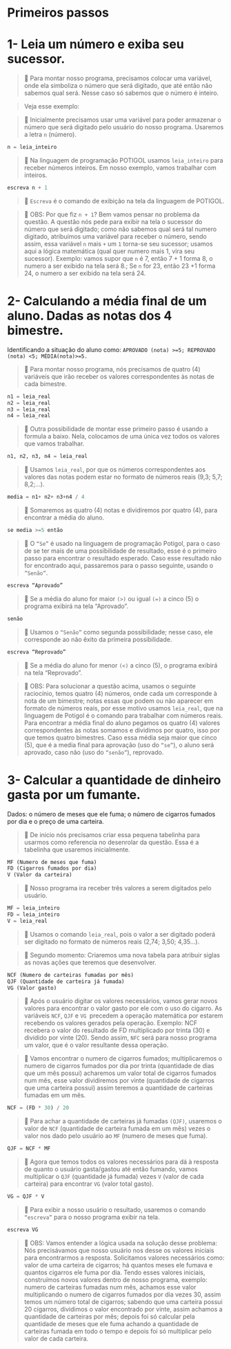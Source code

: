 # Primeiros passos

# 1-	Leia um número e exiba seu sucessor.

>   :shrimp: Para montar nosso programa, precisamos colocar uma variável, onde ela simboliza o número que será digitado,  que até então não sabemos qual será.
>   Nesse caso só sabemos que o número é inteiro.

>Veja esse exemplo:

>   :shrimp: Inicialmente precisamos usar uma variável para poder armazenar o número que será digitado pelo usuário do nosso programa.
>   Usaremos a letra `n` (número).

````python
n = leia_inteiro
````

>   :shrimp: Na linguagem de programação POTIGOL usamos `leia_inteiro` para receber números inteiros. Em nosso exemplo, vamos trabalhar com inteiros. 

````python
escreva n + 1
````

>    :shrimp: `Escreva` é o comando de exibição na tela da linguagem de POTIGOL.

>    :shrimp: OBS: Por que fiz `n + 1`? Bem vamos pensar no problema da questão. A questão nós pede para exibir na tela o sucessor do número que será digitado; como não sabemos qual será tal numero digitado, atribuímos uma variável para receber o número, sendo assim, essa variável `n` mais `+` um `1` torna-se seu sucessor; usamos aqui a lógica matemática (qual quer numero mais 1, vira seu sucessor). Exemplo: vamos supor que `n` é 7, então 7 + 1 forma 8, o numero a ser exibido na tela será 8.; Se `n` for 23, então 23 +1 forma 24, o numero a ser exibido na tela será 24.



# 2- Calculando a média final de um aluno. Dadas as notas dos 4 bimestre.
Identificando a situação do aluno como: `APROVADO (nota) >=5; REPROVADO (nota) <5; MÉDIA(nota)>=5.`

>   :shrimp: Para montar nosso programa, nós precisamos de quatro (4) variáveis que irão receber os valores correspondentes às notas de cada bimestre. 

````python
n1 = leia_real
n2 = leia_real
n3 = leia_real
n4 = leia_real
````

>   :shrimp: Outra possibilidade de montar esse primeiro passo é usando a formula a baixo. Nela, colocamos de uma única vez todos os valores que vamos trabalhar.

````python
n1, n2, n3, n4 = leia_real
````
>   :shrimp: Usamos `leia_real`, por que os números correspondentes aos valores das notas podem estar no formato de números reais (9,3; 5,7; 8,2;...).

````python
media = n1+ n2+ n3+n4 / 4 
````
>   :shrimp: Somaremos as quatro (4) notas e dividiremos por quatro (4), para encontrar a média do aluno.

````python
se media >=5 então
````
>   :shrimp: O `“Se”` é usado na linguagem de programação Potigol, para o caso de se ter mais de uma possibilidade de resultado, esse é o primeiro passo para encontrar o resultado esperado. Caso esse resultado não for encontrado aqui, passaremos para o passo seguinte, usando o `”Senão”`.

````python
escreva “Aprovado”
````

>   :shrimp: Se a média do aluno for maior `(>)` ou igual `(=)` a cinco (5) o programa exibirá na tela “Aprovado”. 

````python
senão
````

>   :shrimp: Usamos o `“Senão”` como segunda possibilidade; nesse caso, ele corresponde ao não êxito da primeira possibilidade. 

````python
escreva “Reprovado”
````

>   :shrimp: Se a média do aluno for menor `(<)` a cinco (5), o programa exibirá na tela “Reprovado”.

>   :shrimp: OBS: Para solucionar a questão acima, usamos o seguinte raciocínio, temos quatro (4) números, onde cada um corresponde à nota de um bimestre; notas essas que podem ou não aparecer em formato de números reais, por esse motivo usamos `leia_real`, que na linguagem de Potigol é o comando para trabalhar com números reais. Para encontrar a média final do aluno pegamos os quatro (4) valores correspondentes às notas somamos e dividimos por quatro, isso por que temos quatro bimestres. Caso essa média seja maior que cinco (5), que é a media final para aprovação (uso do `“se”`), o aluno será aprovado, caso não (uso do `“senão”`), reprovado. 


# 3- Calcular a quantidade de dinheiro gasta por um fumante.
Dados: o número de meses que ele fuma; o número de cigarros fumados por dia e o preço de uma carteira.

>   :shrimp: De inicio nós precisamos criar essa pequena tabelinha para usarmos como referencia no desenrolar da questão. Essa é a tabelinha que usaremos inicialmente. 

````html
MF (Numero de meses que fuma)
FD (Cigarros fumados por dia)
V (Valor da carteira)
````

>   :shrimp: Nosso programa ira receber três valores a serem digitados pelo usuário. 

````python
MF = leia_inteiro
FD = leia_inteiro
V = leia_real
````

>   :shrimp: Usamos o comando `leia_real`, pois o valor a ser digitado poderá ser digitado no formato de números reais (2,74; 3,50; 4,35...).

>   :shrimp: Segundo momento: Criaremos uma nova tabela para atribuir siglas as novas ações que teremos que desenvolver. 

````html
NCF (Numero de carteiras fumadas por mês)
QJF (Quantidade de carteira já fumada)
VG (Valor gasto)
````
>   :shrimp: Após o usuário digitar os valores necessários, vamos gerar novos valores para encontrar o valor gasto por ele com o uso do cigarro.
As variáveis `NCF`, `QJF` e `VG `precedem a operação matemática por estarem recebendo os valores gerados pela operação. Exemplo: NCF recebera o valor do resultado de FD multiplicado por trinta (30) e dividido por vinte (20). Sendo assim, `NFC` será para nosso programa um valor, que é o valor resultante dessa operação. 

>   :shrimp: Vamos encontrar o numero de cigarros fumados; multiplicaremos o numero de cigarros fumados por dia por trinta (quantidade de dias que um mês possui) acharemos um valor total de cigarros fumados num mês, esse valor dividiremos por vinte (quantidade de cigarros que uma carteira possui) assim teremos a quantidade de carteiras fumadas em um mês. 

````python
NCF = (FD * 30) / 20
````

>   :shrimp: Para achar a quantidade de carteiras já fumadas `(QJF)`, usaremos o valor de `NCF` (quantidade de carteira fumada em um mês) vezes o valor nos dado pelo usuário ao `MF` (numero de meses que fuma).

````python
QJF = NCF * MF 
````

>   :shrimp: Agora que temos todos os valores necessários para dá à resposta de quanto o usuário gasta/gastou até então fumando, vamos multiplicar o `QJF` (quantidade já fumada) vezes `V` (valor de cada carteira) para encontrar `VG` (valor total gasto).

````python
VG = QJF * V 
````

>   :shrimp: Para exibir a nosso usuário o resultado, usaremos o comando `“escreva”` para o nosso programa exibir na tela. 

````python
escreva VG
````

>   :shrimp: OBS: Vamos entender a lógica usada na solução desse problema: Nós precisávamos que nosso usuário nos desse os valores iniciais para encontrarmos a resposta. Solicitamos valores necessários como: valor de uma carteira de cigarros; há quantos meses ele fumava e quantos cigarros ele fuma por dia. Tendo esses valores iniciais, construímos novos valores dentro de nosso programa, exemplo: numero de carteiras fumadas num mês, achamos esse valor multiplicando o numero de cigarros fumados por dia vezes 30, assim temos um número total de cigarros; sabendo que uma carteira possui 20 cigarros, dividimos o valor encontrado por vinte, assim achamos a quantidade de carteiras por mês; depois foi só calcular pela quantidade de meses que ele fuma achando a quantidade de carteiras fumada em todo o tempo e depois foi só multiplicar pelo valor de cada carteira.

